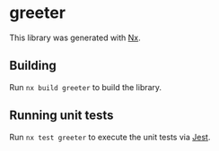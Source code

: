 # greeter

This library was generated with [Nx](https://nx.dev).

## Building

Run `nx build greeter` to build the library.

## Running unit tests

Run `nx test greeter` to execute the unit tests via [Jest](https://jestjs.io).
